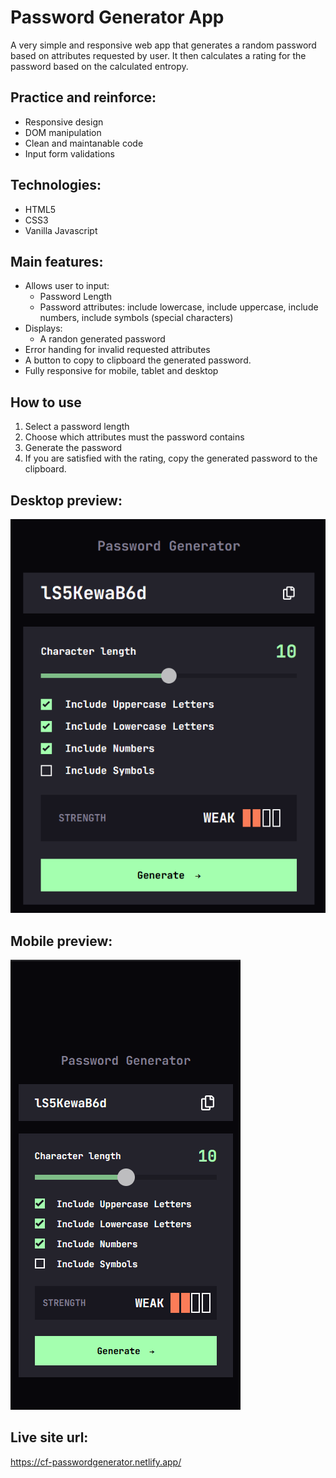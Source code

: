 # Password Generator App

A very simple and responsive web app that generates a random password based on attributes requested by user. It then calculates a rating for the password based on the calculated entropy.

## Practice and reinforce:
- Responsive design
- DOM manipulation
- Clean and maintanable code
- Input form validations

## Technologies:
- HTML5
- CSS3
- Vanilla Javascript


## Main features:
-  Allows user to input:
    - Password Length
    - Password attributes: include lowercase, include uppercase, include numbers, include symbols (special characters)
- Displays:
    - A randon generated password
- Error handing for invalid requested attributes
- A button to copy to clipboard the generated password.
- Fully responsive for mobile, tablet and desktop

## How to use
1. Select a password length
2. Choose which attributes must the password contains
3. Generate the password
4. If you are satisfied with the rating, copy the generated password to the clipboard.

## **Desktop preview:**
![Screenshot](./preview/desktop-preview.png)

## **Mobile preview:**
![Screenshot](./preview/mobile-preview.png)

## Live site url:
https://cf-passwordgenerator.netlify.app/